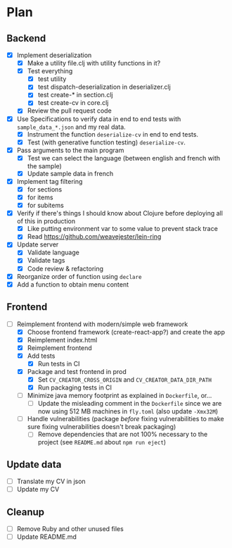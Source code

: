 # Plan

## Backend

- [x] Implement deserialization
    - [x] Make a utility file.clj with utility functions in it?
    - [x] Test everything
        - [x] test utility
        - [x] test dispatch-deserialization in deserializer.clj
        - [x] test create-* in section.clj
        - [x] test create-cv in core.clj
    - [x] Review the pull request code
- [x] Use Specifications to verify data in end to end tests with `sample_data_*.json` and my real data.
    - [x] Instrument the function `deserialize-cv` in end to end tests.
    - [x] Test (with generative function testing) `deserialize-cv`.
- [x] Pass arguments to the main program
    - [x] Test we can select the language (between english and french with the sample)
    - [x] Update sample data in french
- [x] Implement tag filtering
    - [x] for sections
    - [x] for items
    - [x] for subitems
- [x] Verify if there's things I should know about Clojure before deploying all of this in production
    - [x] Like putting environment var to some value to prevent stack trace
    - [x] Read https://github.com/weavejester/lein-ring
- [x] Update server
    - [x] Validate language
    - [x] Validate tags
    - [x] Code review & refactoring
- [x] Reorganize order of function using `declare`
- [x] Add a function to obtain menu content

## Frontend

- [ ] Reimplement frontend with modern/simple web framework
    - [x] Choose frontend framework (create-react-app?) and create the app
    - [x] Reimplement index.html
    - [x] Reimplement frontend
    - [x] Add tests
        - [x] Run tests in CI
    - [x] Package and test frontend in prod
        - [x] Set `CV_CREATOR_CROSS_ORIGIN` and `CV_CREATOR_DATA_DIR_PATH`
        - [x] Run packaging tests in CI
    - [ ] Minimize java memory footprint as explained in `Dockerfile`, or...
        - [ ] Update the misleading comment in the `Dockerfile` since we are now using 512 MB machines in `fly.toml` (also update `-Xmx32M`)
    - [ ] Handle vulnerabilities (package _before_ fixing vulnerabilities to make sure fixing vulnerabilities doesn't break packaging)
        - [ ] Remove dependencies that are not 100% necessary to the project (see `README.md` about `npm run eject`)

## Update data

- [ ] Translate my CV in json
- [ ] Update my CV

## Cleanup

- [ ] Remove Ruby and other unused files
- [ ] Update README.md

